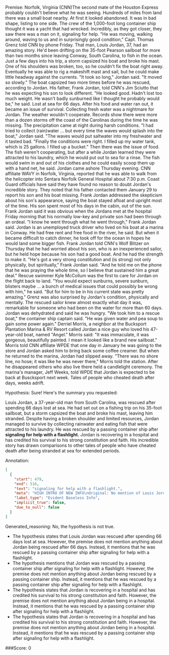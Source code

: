 
Premise:
Norfolk, Virginia (CNN)The second mate of the Houston Express probably couldn't believe what he was seeing. Hundreds of miles from land there was a small boat nearby. At first it looked abandoned. It was in bad shape, listing to one side. The crew of the 1,000-foot long container ship thought it was a yacht that had wrecked. Incredibly, as they got closer, they saw there was a man on it, signaling for help. "He was moving, walking around, waving to us and in surprisingly good condition," Capt. Thomas Grenz told CNN by phone Friday. That man, Louis Jordan, 37, had an amazing story. He'd been drifting on the 35-foot Pearson sailboat for more than two months since leaving Conway, South Carolina, to fish in the ocean. Just a few days into his trip, a storm capsized his boat and broke his mast. One of his shoulders was broken, too, so he couldn't fix the boat right away. Eventually he was able to rig a makeshift mast and sail, but he could make little headway against the currents. "It took so long," Jordan said.  "It moved so slowly." The boat capsized two more times before he was rescued, according to Jordan. His father, Frank Jordan, told CNN's Jim Sciutto that he was expecting his son to look different. "He looked good. Hadn't lost too much weight. He wasn't badly sunburned like I thought he probably would be," he said. Lost at sea for 66 days. After his food and water ran out, it became an issue of survival. Collecting fresh water was a nightmare for Jordan.  The weather wouldn't cooperate. Records show there were more than a dozen storms off the coast of the Carolinas during the time he was missing. The precipitation came at night during harsh conditions. "I had tried to collect (rain)water ... but every time the waves would splash into the boat," Jordan said.  "The waves would put saltwater into my freshwater and it tasted bad. "Finally the conditions were right.  I filled up my water tank, which is 25 gallons.  I filled up a bucket." Then there was the issue of food. The fish weren't cooperating, but after a while Jordan learned they were attracted to his laundry, which he would put out to sea for a rinse. The fish would swim in and out of his clothes and he could easily scoop them up with a hand net, he said. Jordan came ashore Thursday evening. CNN affiliate WAVY in Norfolk, Virginia, reported that he was able to walk from the helicopter into Sentara Norfolk General Hospital about 7:30 p.m. Coast Guard officials have said they have found no reason to doubt Jordan's incredible story. They noted that his father contacted them January 29 to report his son and his boat missing. Frank Jordan addressed the skepticism about his son's appearance, saying the boat stayed afloat and upright most of the time. His son spent most of his days in the cabin, out of the sun. Frank Jordan said it was obvious when the Jordans met at the hospital Friday morning that his normally low-key and private son had been through an ordeal. "I know he went through what he went through," Frank Jordan said. Jordan is an unemployed truck driver who lived on his boat at a marina in Conway. He had free rent and free food in the river, he said. But when it became difficult to catch dinner, he took off for the ocean in hopes he would land some bigger fish. Frank Jordan told CNN's Wolf Blitzer on Thursday that he had worried about his son, who is an inexperienced sailor, but he held hope because his son had a good boat. And he had the strength to make it. "He's got a very strong constitution and (is strong) not only physically, but spiritually," Frank Jordan said. "And he told me on the phone that he was praying the whole time, so I believe that sustained him a great deal." Rescue swimmer Kyle McCollum was the first to care for Jordan on the flight back to land. "You would expect sunburns, severe sunburn, blisters maybe ... a bunch of medical issues that could possibly be wrong with him," he said. "But for him to be in his current state was pretty amazing." Grenz was also surprised by Jordan's condition, physically and mentally. The rescued sailor knew almost exactly what day it was, remarkable for someone who had been on the water for more than 60 days. Jordan was dehydrated and said he was hungry. "We took him to a rescue boat," the container ship captain said. "He was given water and pea soup to gain some power again." Derriel Morris, a neighbor at the Bucksport Plantation Marina & RV Resort called Jordan a nice guy who loved his 47-year-old boat, named "Angel." Morris said: "It was immaculate, it was gorgeous, beautifully painted. I mean it looked like a brand new sailboat." Morris told CNN affiliate WPDE that one day in January he was going to the store and Jordan asked him to bring back some coffee creamer. But when he returned to the marina, Jordan had slipped away. "There was no shore line, no hose; it was like he was never there," Morris told the station. After he disappeared others who also live there held a candlelight ceremony. The marina's manager, Jeff Weeks, told WPDE that Jordan is expected to be back at Buscksport next week. Tales of people who cheated death after days, weeks adrift.


Hypothesis:
Sure! Here's the summary you requested:

Louis Jordan, a 37-year-old man from South Carolina, was rescued after spending 66 days lost at sea. He had set out on a fishing trip on his 35-foot sailboat, but a storm capsized the boat and broke his mast, leaving him stranded. Despite having a broken shoulder and limited resources, Jordan managed to survive by collecting rainwater and eating fish that were attracted to his laundry. He was rescued by a passing container ship after **signaling for help with a flashlight.** Jordan is recovering in a hospital and has credited his survival to his strong constitution and faith. His incredible story has drawn comparisons to other tales of people who have cheated death after being stranded at sea for extended periods.

Annotation:
```json
[
  {
    "start": 479,
    "end": 516,
    "text": "signaling for help with a flashlight.",
    "meta": "HIGH INTRO OF NEW INFO\nOriginal: No mention of Louis Jordan signaling for help with a flashlight\nGenerative: \"...signaling for help with a flashlight.\"",
    "label_type": "Evident Baseless Info",
    "implicit_true": false,
    "due_to_null": false
  }
]
```

Generated_reasoning:
No, the hypothesis is not true. 
- The hypothesis states that Louis Jordan was rescued after spending 66 days lost at sea. However, the premise does not mention anything about Jordan being rescued after 66 days. Instead, it mentions that he was rescued by a passing container ship after signaling for help with a flashlight. 
- The hypothesis mentions that Jordan was rescued by a passing container ship after signaling for help with a flashlight. However, the premise does not mention anything about Jordan being rescued by a passing container ship. Instead, it mentions that he was rescued by a passing container ship after signaling for help with a flashlight. 
- The hypothesis states that Jordan is recovering in a hospital and has credited his survival to his strong constitution and faith. However, the premise does not mention anything about Jordan being in a hospital. Instead, it mentions that he was rescued by a passing container ship after signaling for help with a flashlight. 
- The hypothesis states that Jordan is recovering in a hospital and has credited his survival to his strong constitution and faith. However, the premise does not mention anything about Jordan being in a hospital. Instead, it mentions that he was rescued by a passing container ship after signaling for help with a flashlight.

###Score:
0
